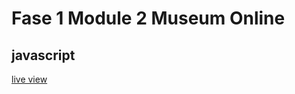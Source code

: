 # Fase 1 Module 2 Museum Online

## javascript

[live view](https://33316.hosts1.ma-cloud.nl/f1m2js/)
